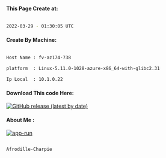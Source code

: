 
   
#### This Page Create at:

```bash

2022-03-29 - 01:30:05 UTC

```

#### Create By Machine:

```bash

Host Name : fv-az174-738

platform  : Linux-5.11.0-1028-azure-x86_64-with-glibc2.31

Ip Local  : 10.1.0.22

```
#### Download This code Here:

[![GitHub release (latest by date)](https://img.shields.io/github/v/release/Afrodille-Charpie/App-Run-1?style=for-the-badge&label=Download)](https://github.com/Afrodille-Charpie/App-Run-1/releases) 

</p> 

#### About Me :

[![app-run](https://github.com/Afrodille-Charpie/App-Run-1/actions/workflows/app-run.yml/badge.svg)](https://github.com/Afrodille-Charpie/App-Run-1/actions/workflows/app-run.yml)

```bash

Afrodille-Charpie

```

